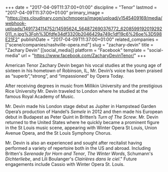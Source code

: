 +++
date = "2017-04-09T11:37:00+01:00"
discipline = "Tenor"
lastmod = "2017-04-09T11:37:00+01:00"
primary_image = "https://res.cloudinary.com/schmopera/image/upload/v1545409169/media/webhook-uploads/1491734114752/14595624_564872690376772_6208599192019292011_n.jpg%3Foh%3Dfdfe34df3320b2046429a749c1df19c6%26oe%3D598E21F2"
publishDate = "2017-04-09T11:37:00+01:00"
related_companies = ["scene/companies/nashville-opera.md"]
slug = "zachary-devin"
title = "Zachary Devin"
[[social_media]]
platform = "Facebook"
template = "social-media"
url = "https://www.facebook.com/ZacharyDevinTenor/"
+++

American Tenor Zachary Devin began his vocal studies at the young age of sixteen in his hometown of Robinson, IL, Mr. Devin’s voice has been praised as “superb”,“strong”, and “impassioned” by Opera Today.

After receiving degrees in music from Millikin University and the prestigious Rice University Mr. Devin traveled to London where he studied at the famous Royal Academy of Music.

Mr. Devin made his London stage debut as Jupiter in Hampstead Garden Opera’s production of Handel’s *Semele* in 2012 and then made his European debut in Budapest as Peter Quint in Britten’s *Turn of The Screw*. Mr. Devin returned to the United States where he quickly became a prominent figure in the St Louis music scene, appearing with Winter Opera St Louis, Union Avenue Opera, and the St Louis Symphony Chorus.

Mr. Devin is also an experienced and sought after recitalist having performed a variety of repertoire both in the US and abroad. Including Britten's *Serenade for Horn and Tenor*, *The Winter Words*, Schumann's *Dichterliebe*, and Lili Boulanger's *Clairières dans le ciel*." Future engagements include Cassio with Winter Opera St. Louis.
